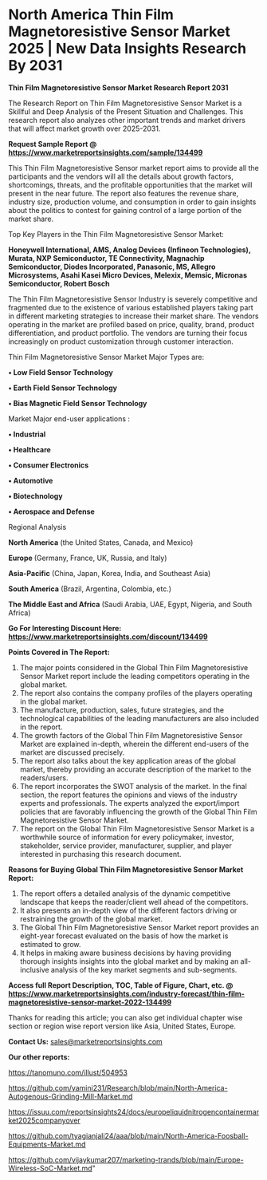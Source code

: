 # North America Thin Film Magnetoresistive Sensor Market 2025 | New Data Insights Research By 2031

<strong>Thin Film Magnetoresistive Sensor Market Research Report 2031</strong>

The Research Report on Thin Film Magnetoresistive Sensor Market is a Skillful and Deep Analysis of the Present Situation and Challenges. This research report also analyzes other important trends and market drivers that will affect market growth over 2025-2031.

<strong>Request Sample Report @ <a href=https://www.marketreportsinsights.com/sample/134499>https://www.marketreportsinsights.com/sample/134499</a></strong>

This Thin Film Magnetoresistive Sensor market report aims to provide all the participants and the vendors will all the details about growth factors, shortcomings, threats, and the profitable opportunities that the market will present in the near future. The report also features the revenue share, industry size, production volume, and consumption in order to gain insights about the politics to contest for gaining control of a large portion of the market share.

Top Key Players in the Thin Film Magnetoresistive Sensor Market:

<strong>Honeywell International, AMS, Analog Devices (Infineon Technologies), Murata, NXP Semiconductor, TE Connectivity, Magnachip Semiconductor, Diodes Incorporated, Panasonic, MS, Allegro Microsystems, Asahi Kasei Micro Devices, Melexix, Memsic, Micronas Semiconductor, Robert Bosch</strong>

The Thin Film Magnetoresistive Sensor Industry is severely competitive and fragmented due to the existence of various established players taking part in different marketing strategies to increase their market share. The vendors operating in the market are profiled based on price, quality, brand, product differentiation, and product portfolio. The vendors are turning their focus increasingly on product customization through customer interaction.

Thin Film Magnetoresistive Sensor Market Major Types are:

<strong>• Low Field Sensor Technology

• Earth Field Sensor Technology

• Bias Magnetic Field Sensor Technology</strong>

Market Major end-user applications :

<strong>• Industrial

• Healthcare

• Consumer Electronics

• Automotive

• Biotechnology

• Aerospace and Defense</strong>

Regional Analysis

</u><strong><b>North America</b></strong> (the United States, Canada, and Mexico)

<strong><b>Europe </b></strong>(Germany, France, UK, Russia, and Italy)

<strong><b>Asia-Pacific</b></strong> (China, Japan, Korea, India, and Southeast Asia)

<strong><b>South America</b></strong> (Brazil, Argentina, Colombia, etc.)

<strong><b>The Middle East and Africa</b></strong> (Saudi Arabia, UAE, Egypt, Nigeria, and South Africa)

<strong>Go For Interesting Discount Here: <a href=https://www.marketreportsinsights.com/discount/134499>https://www.marketreportsinsights.com/discount/134499</a></strong>

<strong>Points Covered in The Report:</strong>
<ol>
  <li>The major points considered in the Global Thin Film Magnetoresistive Sensor Market report include the leading competitors operating in the global market.</li>
  <li>The report also contains the company profiles of the players operating in the global market.</li>
  <li>The manufacture, production, sales, future strategies, and the technological capabilities of the leading manufacturers are also included in the report.</li>
  <li>The growth factors of the Global Thin Film Magnetoresistive Sensor Market are explained in-depth, wherein the different end-users of the market are discussed precisely.</li>
  <li>The report also talks about the key application areas of the global market, thereby providing an accurate description of the market to the readers/users.</li>
  <li>The report incorporates the SWOT analysis of the market. In the final section, the report features the opinions and views of the industry experts and professionals. The experts analyzed the export/import policies that are favorably influencing the growth of the Global Thin Film Magnetoresistive Sensor Market.</li>
  <li>The report on the Global Thin Film Magnetoresistive Sensor Market is a worthwhile source of information for every policymaker, investor, stakeholder, service provider, manufacturer, supplier, and player interested in purchasing this research document.</li>
</ol>
<strong>Reasons for Buying Global Thin Film Magnetoresistive Sensor Market Report:</strong>

<ol>
  <li>The report offers a detailed analysis of the dynamic competitive landscape that keeps the reader/client well ahead of the competitors.</li>
  <li>It also presents an in-depth view of the different factors driving or restraining the growth of the global market.</li>
  <li>The Global Thin Film Magnetoresistive Sensor Market report provides an eight-year forecast evaluated on the basis of how the market is estimated to grow.</li>
  <li>It helps in making aware business decisions by having providing thorough insights insights into the global market and by making an all-inclusive analysis of the key market segments and sub-segments.</li>
</ol>
<strong>Access full Report Description, TOC, Table of Figure, Chart, etc. @ <a href=https://www.marketreportsinsights.com/industry-forecast/thin-film-magnetoresistive-sensor-market-2022-134499>https://www.marketreportsinsights.com/industry-forecast/thin-film-magnetoresistive-sensor-market-2022-134499</a></strong>


Thanks for reading this article; you can also get individual chapter wise section or region wise report version like Asia, United States, Europe.

<strong>Contact Us:</strong>
sales@marketreportsinsights.com

<strong>Our other reports:</strong>

<a href=https://tanomuno.com/illust/504953>https://tanomuno.com/illust/504953</a>

<a href=https://github.com/yamini231/Research/blob/main/North-America-Autogenous-Grinding-Mill-Market.md>https://github.com/yamini231/Research/blob/main/North-America-Autogenous-Grinding-Mill-Market.md</a>

<a href=https://issuu.com/reportsinsights24/docs/europeliquidnitrogencontainermarket2025companyover>https://issuu.com/reportsinsights24/docs/europeliquidnitrogencontainermarket2025companyover</a>

<a href=https://github.com/tyagianjali24/aaa/blob/main/North-America-Foosball-Equipments-Market.md>https://github.com/tyagianjali24/aaa/blob/main/North-America-Foosball-Equipments-Market.md</a>

<a href=https://github.com/vijaykumar207/marketing-trands/blob/main/Europe-Wireless-SoC-Market.md>https://github.com/vijaykumar207/marketing-trands/blob/main/Europe-Wireless-SoC-Market.md</a>"

